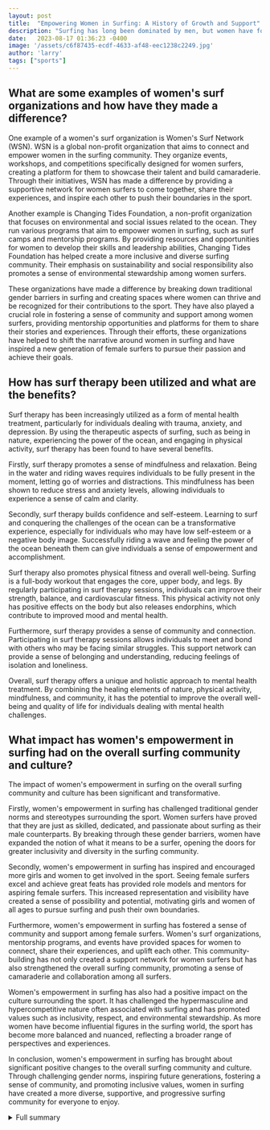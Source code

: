 ```yaml
---
layout: post
title:  "Empowering Women in Surfing: A History of Growth and Support"
description: "Surfing has long been dominated by men, but women have formed their own support networks and clubs. This article explores the history and growth of women's surfing, highlighting influential women surfers and organizations that have empowered moms who surf. It also delves into the mental health benefits of surf therapy and the mission of Las Olas, a surf retreat for women."
date:   2023-08-17 01:36:23 -0400
image: '/assets/c6f87435-ecdf-4633-af48-eec1238c2249.jpg'
author: 'larry'
tags: ["sports"]
---
```


## What are some examples of women's surf organizations and how have they made a difference?
One example of a women's surf organization is Women's Surf Network (WSN). WSN is a global non-profit organization that aims to connect and empower women in the surfing community. They organize events, workshops, and competitions specifically designed for women surfers, creating a platform for them to showcase their talent and build camaraderie. Through their initiatives, WSN has made a difference by providing a supportive network for women surfers to come together, share their experiences, and inspire each other to push their boundaries in the sport.

Another example is Changing Tides Foundation, a non-profit organization that focuses on environmental and social issues related to the ocean. They run various programs that aim to empower women in surfing, such as surf camps and mentorship programs. By providing resources and opportunities for women to develop their skills and leadership abilities, Changing Tides Foundation has helped create a more inclusive and diverse surfing community. Their emphasis on sustainability and social responsibility also promotes a sense of environmental stewardship among women surfers.

These organizations have made a difference by breaking down traditional gender barriers in surfing and creating spaces where women can thrive and be recognized for their contributions to the sport. They have also played a crucial role in fostering a sense of community and support among women surfers, providing mentorship opportunities and platforms for them to share their stories and experiences. Through their efforts, these organizations have helped to shift the narrative around women in surfing and have inspired a new generation of female surfers to pursue their passion and achieve their goals.

## How has surf therapy been utilized and what are the benefits?
Surf therapy has been increasingly utilized as a form of mental health treatment, particularly for individuals dealing with trauma, anxiety, and depression. By using the therapeutic aspects of surfing, such as being in nature, experiencing the power of the ocean, and engaging in physical activity, surf therapy has been found to have several benefits.

Firstly, surf therapy promotes a sense of mindfulness and relaxation. Being in the water and riding waves requires individuals to be fully present in the moment, letting go of worries and distractions. This mindfulness has been shown to reduce stress and anxiety levels, allowing individuals to experience a sense of calm and clarity.

Secondly, surf therapy builds confidence and self-esteem. Learning to surf and conquering the challenges of the ocean can be a transformative experience, especially for individuals who may have low self-esteem or a negative body image. Successfully riding a wave and feeling the power of the ocean beneath them can give individuals a sense of empowerment and accomplishment.

Surf therapy also promotes physical fitness and overall well-being. Surfing is a full-body workout that engages the core, upper body, and legs. By regularly participating in surf therapy sessions, individuals can improve their strength, balance, and cardiovascular fitness. This physical activity not only has positive effects on the body but also releases endorphins, which contribute to improved mood and mental health.

Furthermore, surf therapy provides a sense of community and connection. Participating in surf therapy sessions allows individuals to meet and bond with others who may be facing similar struggles. This support network can provide a sense of belonging and understanding, reducing feelings of isolation and loneliness.

Overall, surf therapy offers a unique and holistic approach to mental health treatment. By combining the healing elements of nature, physical activity, mindfulness, and community, it has the potential to improve the overall well-being and quality of life for individuals dealing with mental health challenges.

## What impact has women's empowerment in surfing had on the overall surfing community and culture?
The impact of women's empowerment in surfing on the overall surfing community and culture has been significant and transformative.

Firstly, women's empowerment in surfing has challenged traditional gender norms and stereotypes surrounding the sport. Women surfers have proved that they are just as skilled, dedicated, and passionate about surfing as their male counterparts. By breaking through these gender barriers, women have expanded the notion of what it means to be a surfer, opening the doors for greater inclusivity and diversity in the surfing community.

Secondly, women's empowerment in surfing has inspired and encouraged more girls and women to get involved in the sport. Seeing female surfers excel and achieve great feats has provided role models and mentors for aspiring female surfers. This increased representation and visibility have created a sense of possibility and potential, motivating girls and women of all ages to pursue surfing and push their own boundaries.

Furthermore, women's empowerment in surfing has fostered a sense of community and support among female surfers. Women's surf organizations, mentorship programs, and events have provided spaces for women to connect, share their experiences, and uplift each other. This community-building has not only created a support network for women surfers but has also strengthened the overall surfing community, promoting a sense of camaraderie and collaboration among all surfers.

Women's empowerment in surfing has also had a positive impact on the culture surrounding the sport. It has challenged the hypermasculine and hypercompetitive nature often associated with surfing and has promoted values such as inclusivity, respect, and environmental stewardship. As more women have become influential figures in the surfing world, the sport has become more balanced and nuanced, reflecting a broader range of perspectives and experiences.

In conclusion, women's empowerment in surfing has brought about significant positive changes to the overall surfing community and culture. Through challenging gender norms, inspiring future generations, fostering a sense of community, and promoting inclusive values, women in surfing have created a more diverse, supportive, and progressive surfing community for everyone to enjoy.

<details>
  <summary>Full summary</summary>
Women have organized their own support groups and surf retreats to feel comfortable in the water. Surfing Moms is a non-profit organization that allows moms to surf while taking turns watching each others' kids on the beach. The All Girls Surfriders Club was started in Lennox Head, Australia over 30 years ago, providing a supportive community for women surfers. Elizabeth Madin founded Surfing Moms in 2018 as a non-profit organization dedicated to helping moms keep up their surf game and prioritize self-care. Women's surfing dates back to the 17th century, with women in ancient Hawaii often outperforming men in the sport.<br><br>The article also highlights influential women surfers who have made their mark in the sport. Bethany Hamilton, despite losing her arm in a shark attack, continued her surfing career and inspired many. Marge Calhoun is considered the first women's surfing champion, while Stephanie Gilmore and Carissa Moore have achieved multiple world championships. Maya Gabeira is a big wave surfing pioneer, breaking barriers and winning awards.<br><br>In addition to the growth of women's surfing, the article explores the mental health benefits of surf therapy. Surf therapy is described as a unique approach to mental health treatment, using the principles of surfing to build confidence, relaxation, and movement of the body. The article also emphasizes the importance of choosing a safe surf therapy organization and consulting with a healthcare professional.<br><br>Lastly, the article introduces Las Olas, a surf retreat for women that has been empowering women since 1997. Las Olas provides a supportive and inclusive environment for women to connect with the ocean and each other. With its mission to make 'girls out of women,' Las Olas encourages women to prioritize play and self-discovery through surfing.<br><br>Overall, this article celebrates the history, growth, and empowerment of women in surfing, recognizing the influential women surfers and organizations that have paved the way for a more inclusive and supportive surfing community.
</details>
